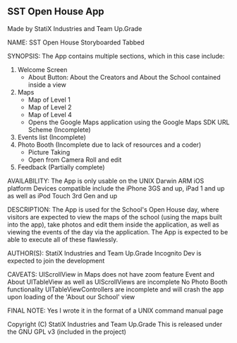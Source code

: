 SST Open House App
-------------------------------------------------------------------------------------
Made by StatiX Industries and Team Up.Grade

NAME: 
SST Open House Storyboarded Tabbed

SYNOPSIS:
The App contains multiple sections, which in this case include:

1. Welcome Screen
	* About Button: About the Creators and About the School contained inside a view
2. Maps
	* Map of Level 1
	* Map of Level 2
	* Map of Level 4
	* Opens the Google Maps application using the Google Maps SDK URL Scheme (Incomplete)
3. Events list (Incomplete)
4. Photo Booth (Incomplete due to lack of resources and a coder)
	* Picture Taking
	* Open from Camera Roll and edit
5. Feedback (Partially complete)


AVAILABILITY:
The App is only usable on the UNIX Darwin ARM iOS platform
Devices compatible include the iPhone 3GS and up, iPad 1 and up as well as iPod Touch 3rd Gen and up

DESCRIPTION:
The App is used for the School's Open House day, where visitors are expected to view the maps
of the school (using the maps built into the app), take photos and edit them inside 
the application, as well as viewing the events of the day via the application. The App is 
expected to be able to execute all of these flawlessly.

AUTHOR(S):
StatiX Industries and Team Up.Grade
Incognito Dev is expected to join the development

CAVEATS:
UIScrollView in Maps does not have zoom feature
Event and About UITableView as well as UIScrollViews are incomplete
No Photo Booth functionality
UITableViewControllers are incomplete and will crash the app upon loading of
the 'About our School' view

FINAL NOTE:
Yes I wrote it in the format of a UNIX command manual page

Copyright (C) StatiX Industries and Team Up.Grade
This is released under the GNU GPL v3 (included in the project)
